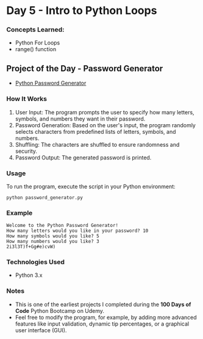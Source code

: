 
# Day 5 - Intro to Python Loops

### Concepts Learned: 
- Python For Loops
- range() function

## Project of the Day - Password Generator
- [Python Password Generator](Day05/password_generator.py)

### How It Works

1. User Input: The program prompts the user to specify how many letters, symbols, and numbers they want in their password.
2. Password Generation: Based on the user's input, the program randomly selects characters from predefined lists of letters, symbols, and numbers.
3. Shuffling: The characters are shuffled to ensure randomness and security.
4. Password Output: The generated password is printed.

### Usage

To run the program, execute the script in your Python environment:

```
python password_generator.py
```

### Example

```
Welcome to the Python Password Generator!
How many letters would you like in your password? 10
How many symbols would you like? 5
How many numbers would you like? 3
2i3l3T)f+Gg#e)cvW)
```

### Technologies Used
- Python 3.x

### Notes

- This is one of the earliest projects I completed during the **100 Days of Code** Python Bootcamp on Udemy.
- Feel free to modify the program, for example, by adding more advanced features like input validation, dynamic tip percentages, or a graphical user interface (GUI).
